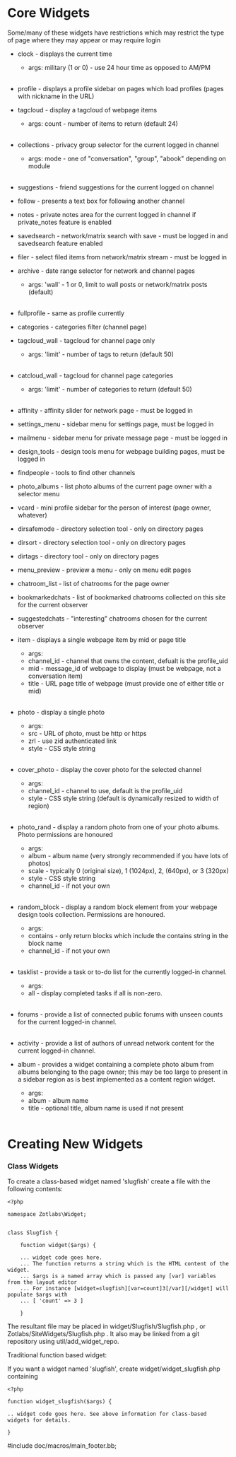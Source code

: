 Core Widgets
============

Some/many of these widgets have restrictions which may restrict the type of page where they may appear or may require login


* clock - displays the current time
    * args: military (1 or 0) - use 24 hour time as opposed to AM/PM
<br />&nbsp;<br />

* profile - displays a profile sidebar on pages which load profiles (pages with nickname in the URL)

* tagcloud - display a tagcloud of webpage items

    * args: count - number of items to return (default 24)
<br />&nbsp;<br />

* collections - privacy group selector for the current logged in channel

    * args: mode - one of "conversation", "group", "abook" depending on module
<br />&nbsp;<br />

* suggestions - friend suggestions for the current logged on channel

* follow - presents a text box for following another channel

* notes - private notes area for the current logged in channel if private_notes feature is enabled

* savedsearch - network/matrix search with save - must be logged in and savedsearch feature enabled

* filer - select filed items from network/matrix stream - must be logged in

* archive - date range selector for network and channel pages
    * args: 'wall' - 1 or 0, limit to wall posts or network/matrix posts (default)
<br />&nbsp;<br />

* fullprofile - same as profile currently

* categories - categories filter (channel page)

* tagcloud_wall - tagcloud for channel page only
    * args: 'limit' - number of tags to return (default 50)
<br />&nbsp;<br />

* catcloud_wall - tagcloud for channel page categories
    * args: 'limit' - number of categories to return (default 50)
<br />&nbsp;<br />

* affinity - affinity slider for network page - must be logged in

* settings_menu - sidebar menu for settings page, must be logged in

* mailmenu - sidebar menu for private message page - must be logged in

* design_tools - design tools menu for webpage building pages, must be logged in

* findpeople - tools to find other channels

* photo_albums - list photo albums of the current page owner with a selector menu

* vcard - mini profile sidebar for the person of interest (page owner, whatever)

* dirsafemode - directory selection tool - only on directory pages

* dirsort - directory selection tool - only on directory pages

* dirtags - directory tool - only on directory pages

* menu_preview - preview a menu - only on menu edit pages

* chatroom_list - list of chatrooms for the page owner

* bookmarkedchats - list of bookmarked chatrooms collected on this site for the current observer

* suggestedchats - "interesting" chatrooms chosen for the current observer

* item - displays a single webpage item by mid or page title
    * args:
	* channel_id - channel that owns the content, defualt is the profile_uid 
	* mid - message_id of webpage to display (must be webpage, not a conversation item)
	* title - URL page title of webpage (must provide one of either title or mid)
<br />&nbsp;<br />

* photo - display a single photo
    * args: 
    * src - URL of photo, must be http or https
    * zrl - use zid authenticated link
    * style - CSS style string
<br />&nbsp;<br />

* cover_photo - display the cover photo for the selected channel
    * args:
	* channel_id - channel to use, default is the profile_uid 
    * style - CSS style string (default is dynamically resized to width of region)
<br />&nbsp;<br />


* photo_rand - display a random photo from one of your photo albums. Photo permissions are honoured
    * args: 
    * album - album name (very strongly recommended if you have lots of photos)
    * scale - typically 0 (original size), 1 (1024px), 2, (640px), or 3 (320px)
    * style - CSS style string
	* channel_id - if not your own
<br />&nbsp;<br />

* random_block - display a random block element from your webpage design tools collection. Permissions are honoured.
    * args: 
    * contains - only return blocks which include the contains string in the block name
    * channel_id - if not your own
<br />&nbsp;<br />

* tasklist - provide a task or to-do list for the currently logged-in channel.
	* args:
	* all - display completed tasks if all is non-zero.
<br />&nbsp;<br />

* forums - provide a list of connected public forums with unseen counts for the current logged-in channel.
<br />&nbsp;<br />

* activity - provide a list of authors of unread network content for the current logged-in channel.

* album - provides a widget containing a complete photo album from albums belonging to the page owner; this may be too large to present in a sidebar region as is best implemented as a content region widget. 
	* args:
	* album - album name
	* title - optional title, album name is used if not present
<br />&nbsp;<br />
 

Creating New Widgets
====================

### Class Widgets

To create a class-based widget named 'slugfish' create a file with the following contents:

````
<?php

namespace Zotlabs\Widget;


class Slugfish {

	function widget($args) {

	... widget code goes here.
	... The function returns a string which is the HTML content of the widget.
	... $args is a named array which is passed any [var] variables from the layout editor
	... For instance [widget=slugfish][var=count]3[/var][/widget] will populate $args with
	... [ 'count' => 3 ]

	}

````

The resultant file may be placed in widget/Slugfish/Slugfish.php , or Zotlabs/SiteWidgets/Slugfish.php . It also may be linked from a git repository using util/add_widget_repo.



Traditional function based widget:

If you want a widget named 'slugfish', create widget/widget_slugfish.php containing


    <?php
    
    function widget_slugfish($args) {
    
    .. widget code goes here. See above information for class-based widgets for details.
    
    }


#include doc/macros/main_footer.bb;
